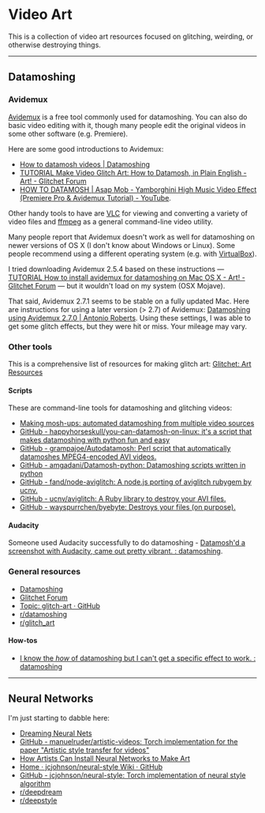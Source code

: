 # Video Art

This is a collection of video art resources focused on glitching, weirding, or otherwise destroying things.

-----

## Datamoshing

### Avidemux
[Avidemux](http://avidemux.sourceforge.net/) is a free tool commonly used for datamoshing. You can also do basic video editing with it, though many people edit the original videos in some other software (e.g. Premiere).

Here are some good introductions to Avidemux:
- [How to datamosh videos | Datamoshing](http://datamoshing.com/2016/06/26/how-to-datamosh-videos/)
- [TUTORIAL Make Video Glitch Art: How to Datamosh, in Plain English - Art! - Glitchet Forum](https://forum.glitchet.com/t/tutorial-make-video-glitch-art-how-to-datamosh-in-plain-english/36)
- [HOW TO DATAMOSH | Asap Mob - Yamborghini High Music Video Effect  (Premiere Pro & Avidemux Tutorial) - YouTube](https://www.youtube.com/watch?v=UKmhWnFnlh4).

Other handy tools to have are [VLC](https://www.videolan.org/vlc/index.html) for viewing and converting a variety of video files and [ffmpeg](https://www.ffmpeg.org/) as a general command-line video utility.

Many people report that Avidemux doesn't work as well for datamoshing on newer versions of OS X (I don't know about Windows or Linux). Some people recommend using a different operating system (e.g. with [VirtualBox](https://www.virtualbox.org/)).

I tried downloading Avidemux 2.5.4 based on these instructions — [TUTORIAL How to install avidemux for datamoshing on Mac OS X - Art! - Glitchet Forum](http://forum.glitchet.com/t/tutorial-how-to-install-avidemux-for-datamoshing-on-mac-os-x/33)  — but it wouldn't load on my system (OSX Mojave).

That said, Avidemux 2.7.1 seems to be stable on a fully updated Mac. Here are instructions for using a later version (> 2.7) of Avidemux: [Datamoshing using Avidemux 2.7.0 | Antonio Roberts](https://www.hellocatfood.com/datamoshing-using-avidemux-2-7-0/). Using these settings, I was able to get some glitch effects, but they were hit or miss. Your mileage may vary.

### Other tools
This is a comprehensive list of resources for making glitch art: [Glitchet: Art Resources](http://www.glitchet.com/resources)

#### Scripts
These are command-line tools for datamoshing and glitching videos:
- [Making mosh-ups: automated datamoshing from multiple video sources](https://parkerhiggins.net/2017/07/making-mosh-ups-automated-datamoshing-from-multiple-video-sources/)
- [GitHub - happyhorseskull/you-can-datamosh-on-linux: it's a script that makes datamoshing with python fun and easy](https://github.com/happyhorseskull/you-can-datamosh-on-linux)
- [GitHub - grampajoe/Autodatamosh: Perl script that automatically datamoshes MPEG4-encoded AVI videos.](https://github.com/grampajoe/Autodatamosh)
- [GitHub - amgadani/Datamosh-python: Datamoshing scripts written in python](https://github.com/amgadani/Datamosh-python)
- [GitHub - fand/node-aviglitch: A node.js porting of aviglitch rubygem by ucnv.](https://github.com/fand/node-aviglitch)
- [GitHub - ucnv/aviglitch: A Ruby library to destroy your AVI files.](https://github.com/ucnv/aviglitch)
- [GitHub - wayspurrchen/byebyte: Destroys your files (on purpose).](https://github.com/wayspurrchen/byebyte)

#### Audacity
Someone used Audacity successfully to do datamoshing - [Datamosh'd a screenshot with Audacity, came out pretty vibrant. : datamoshing](https://www.reddit.com/r/datamoshing/comments/9s0los/datamoshd_a_screenshot_with_audacity_came_out/).

### General resources
- [Datamoshing](http://datamoshing.com/)
- [Glitchet Forum](http://forum.glitchet.com/)
- [Topic: glitch-art · GitHub](https://github.com/topics/glitch-art)
- [r/datamoshing](https://www.reddit.com/r/datamoshing/)
- [r/glitch_art](https://www.reddit.com/r/glitch_art/)

#### How-tos
- [I know the _how_ of datamoshing but I can't get a specific effect to work. : datamoshing](https://www.reddit.com/r/datamoshing/comments/ajiih4/i_know_the_how_of_datamoshing_but_i_cant_get_a/)

-----

## Neural Networks
I'm just starting to dabble here:
- [Dreaming Neural Nets](https://www.reddit.com/r/deepdream/)
- [GitHub - manuelruder/artistic-videos: Torch implementation for the paper "Artistic style transfer for videos"](https://github.com/manuelruder/artistic-videos)
- [How Artists Can Install Neural Networks to Make Art](https://www.jackalope.tech/how-artists-can-set-up-their-own-neural-network-part-2-neural-network-install/)
- [Home · jcjohnson/neural-style Wiki · GitHub](https://github.com/jcjohnson/neural-style/wiki)
- [GitHub - jcjohnson/neural-style: Torch implementation of neural style algorithm](https://github.com/jcjohnson/neural-style)
- [r/deepdream](https://www.reddit.com/r/deepdream/)
- [r/deepstyle](https://www.reddit.com/r/deepstyle/)
